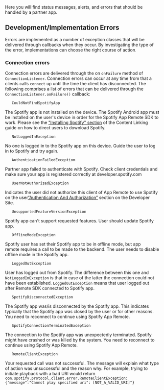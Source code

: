 Here you will find status messages, alerts, and errors that should be handled by a partner app.

## Development/Implementation Errors

Errors are implemented as a number of exception classes that will be delivered through callbacks
when they occur. By investigating the type of the error, implementations can choose the right course
of action.

### Connection errors

Connection errors are delivered through the on `onFailure` method of `ConnectionListener`.
Connection errors can occur at any time from that a clients calls `connect` up until the time the
client has disconnected. The following comprises a list of errors that can be delivered through the
`ConnectionListener.onFailure()` callback:

```
   CouldNotFindSpotifyApp
```

The Spotify app is not installed on the device. The Spotify Android app must be installed on the user's device in order for the Spotify App Remote SDK to work. Please see the ["Installing Spotify" section](https://beta.developer.spotify.com/documentation/general/guides/content-linking-guide/) of the Content Linking guide on how to direct users to download Spotify.

```
   NotLoggedInException
```

No one is logged in to the Spotify app on this device. Guide the user to log in to Spotify and try
again.

```
   AuthenticationFailedException
```

Partner app failed to authenticate with Spotify. Check client credentials and make sure your app is
registered correctly at developer.spotify.com

```
   UserNotAuthorizedException
```

Indicates the user did not authorize this client of App Remote to use Spotify on the user[“Authentication
And Authorization”](https://developer.spotifyinternal.com/documentation/android-app-remote/#authentication-and-authorization) section on the Developer Site.

```
   UnsupportedFeatureVersionException
```

Spotify app can't support requested features. User should update Spotify app.

```
   OfflineModeException
```

Spotify user has set their Spotify app to be in offline mode, but app remote requires a call to be
made to the backend. The user needs to disable offline mode in the Spotify app.

```
   LoggedOutException
```

User has logged out from Spotify. The difference between this one and `NotLoggedInException` is that
 in case of the latter the connection could not have been established. `LoggedOutException` means
 that user logged out after Remote SDK connected to Spotify app.

```
   SpotifyDisconnectedException
```

The Spotify app was/is disconnected by the Spotify app. This indicates typically that the Spotify
app was closed by the user or for other reasons. You need to reconnect to continue using Spotify App
 Remote.

```
   SpotifyConnectionTerminatedException
```

The connection to the Spotify app was unexpectedly terminated. Spotify might have crashed or was
killed by the system. You need to reconnect to continue using Spotify App Remote.

```
   RemoteClientException
```

Your requested call was not successful. The message will explain what type of action was unsuccessful and the reason why.
For example, trying to initiate playback with a bad URI would return 
`com.spotify.protocol.client.error.RemoteClientException: {"message":"Cannot play specified uri": [NOT_A_VALID_URI]"}`
